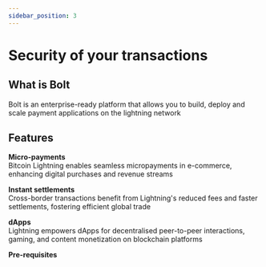 ```yaml
---
sidebar_position: 3
---
```


# Security of your transactions

## What is Bolt
Bolt is an enterprise-ready platform that allows you to build, deploy and scale payment applications on the lightning network

## Features
**Micro-payments**<br />
Bitcoin Lightning enables seamless micropayments in e-commerce, enhancing digital purchases and revenue streams

**Instant settlements**<br />
Cross-border transactions benefit from Lightning's reduced fees and faster settlements, fostering efficient global trade

**dApps**<br />
Lightning empowers dApps for decentralised peer-to-peer interactions, gaming, and content monetization on blockchain platforms

**Pre-requisites**<br />